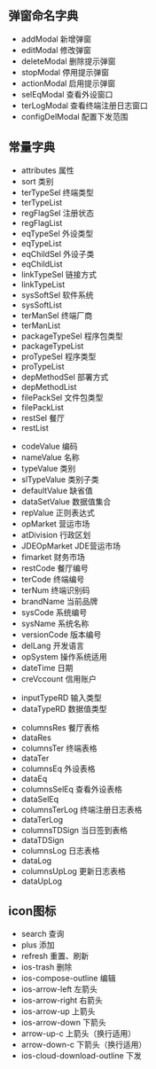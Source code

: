 

## 弹窗命名字典

- addModal 新增弹窗
- editModal 修改弹窗
- deleteModal 删除提示弹窗
- stopModal 停用提示弹窗
- actionModal 启用提示弹窗
- selEqModal 查看外设窗口
- terLogModal  查看终端注册日志窗口
- configDelModal 配置下发范围

## 常量字典

<!-- Select -->
- attributes          属性
- sort                类别
- terTypeSel          终端类型
- terTypeList 
- regFlagSel          注册状态
- regFlagList
- eqTypeSel           外设类型
- eqTypeList
- eqChildSel          外设子类
- eqChildList
- linkTypeSel         链接方式
- linkTypeList
- sysSoftSel          软件系统
- sysSoftList
- terManSel           终端厂商
- terManList
- packageTypeSel      程序包类型
- packageTypeList
- proTypeSel          程序类型
- proTypeList
- depMethodSel        部署方式
- depMethodList
- filePackSel         文件包类型
- filePackList
- restSel             餐厅
- restList
<!-- Input -->
- codeValue       编码
- nameValue       名称
- typeValue       类别
- slTypeValue     类别子类
- defaultValue    缺省值
- dataSetValue    数据值集合
- repValue        正则表达式
- opMarket        营运市场
- atDivision      行政区划
- JDEOpMarket     JDE营运市场
- fimarket        财务市场
- restCode        餐厅编号
- terCode         终端编号
- terNum          终端识别码
- brandName       当前品牌
- sysCode         系统编号
- sysName         系统名称
- versionCode     版本编号
- delLang         开发语言
- opSystem        操作系统适用
- dateTime        日期
- creVccount      信用账户
<!-- RadioGroup -->
- inputTypeRD     输入类型
- dataTypeRD      数据值类型
<!-- ChickBox -->

<!-- Table -->
- columnsRes      餐厅表格
- dataRes
- columnsTer      终端表格
- dataTer
- columnsEq       外设表格
- dataEq
- columnsSelEq    查看外设表格
- dataSelEq
- columnsTerLog   终端注册日志表格
- dataTerLog
- columnsTDSign   当日签到表格
- dataTDSign
- columnsLog   日志表格
- dataLog
- columnsUpLog   更新日志表格
- dataUpLog

## icon图标

- search 查询
- plus 添加
- refresh 重置、刷新
- ios-trash 删除
- ios-compose-outline 编辑
- ios-arrow-left 左箭头
- ios-arrow-right 右箭头
- ios-arrow-up 上箭头
- ios-arrow-down 下箭头
- arrow-up-c 上箭头（换行适用）
- arrow-down-c 下箭头（换行适用）
- ios-cloud-download-outline 下发

